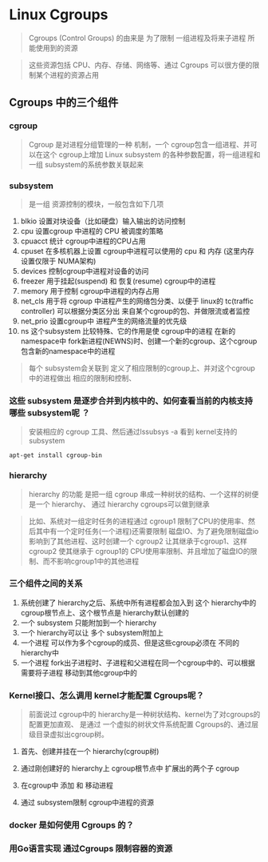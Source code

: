 # Linux  Cgroups

> Cgroups (Control Groups) 的由来是 为了限制 一组进程及将来子进程 所能使用到的资源

> 这些资源包括 CPU、内存、存储、网络等、通过  Cgroups 可以很方便的限制某个进程的资源占用

## Cgroups 中的三个组件

### cgroup 

> Cgroup 是对进程分组管理的一种 机制，一个 cgroup包含一组进程、并可以在这个 cgroup上增加 Linux subsystem 的各种参数配置，将一组进程和一组 subsystem的系统参数关联起来


### subsystem
> 是一组 资源控制的模块，一般包含如下几项

1. blkio 设置对块设备（比如硬盘）输入输出的访问控制
2. cpu 设置cgroup 中进程的 CPU 被调度的策略
3. cpuacct 统计 cgroup中进程的CPU占用
4. cpuset 在多核机器上设置 cgroup中进程可以使用的 cpu 和 内存 (这里内存设置仅限于 NUMA架构)
5. devices 控制cgroup中进程对设备的访问
6. freezer     用于挂起(suspend) 和 恢复(resume) cgroup中的进程
7. memory      用于控制 cgroup中进程的内存占用
8. net_cls      用于将 cgroup 中进程产生的网络包分类、以便于 linux的 tc(traffic controller) 可以根据分类区分出 来自某个cgroup的包、并做限流或者监控
9. net_prio     设置cgroup中 进程产生的网络流量的优先级
10. ns          这个subsystem 比较特殊、它的作用是使 cgroup中的进程 在新的namespace中 fork新进程(NEWNS)时、创建一个新的cgroup、这个cgroup包含新的namespace中的进程

> 每个 subsystem会关联到 定义了相应限制的cgroup上、并对这个cgroup中的进程做出 相应的限制和控制、

### 这些 subsystem 是逐步合并到内核中的、如何查看当前的内核支持哪些 subsystem呢 ？

> 安装相应的 cgroup 工具、然后通过lssubsys -a 看到 kernel支持的 subsystem 
```
apt-get install cgroup-bin
```


### hierarchy
> hierarchy 的功能 是把一组 cgroup 串成一种树状的结构、一个这样的树便是一个 hierarchy、
> 通过 hierarchy cgroups可以做到继承

> 比如、系统对一组定时任务的进程通过 cgroup1 限制了CPU的使用率、然后其中有一个定时任务(一个进程)还需要限制
> 磁盘IO、为了避免限制磁盘io 影响到了其他进程、这时创建一个 cgroup2 让其继承于cgroup1、这样 cgroup2
> 使其继承于 cgroup1的 CPU使用率限制、并且增加了磁盘IO的限制、而不影响cgroup1中的其他进程


### 三个组件之间的关系

1. 系统创建了 hierarchy之后、系统中所有进程都会加入到 这个 hierarchy中的 cgroup根节点上、这个根节点是 hierarchy默认创建的
2. 一个 subsystem 只能附加到一个 hierarchy
3. 一个 hierarchy可以让 多个 subsystem附加上
4. 一个进程 可以作为多个cgroup的成员、但是这些cgroup必须在 不同的 hierarchy中
5. 一个进程 fork出子进程时、子进程和父进程在同一个cgroup中的、可以根据需要将子进程 移动到其他cgroup中的



### Kernel接口、怎么调用 kernel才能配置 Cgroups呢？

> 前面说过 cgroup中的 hierarchy是一种树状结构、kernel为了对cgroups的配置更加直观、
> 是通过 一个虚拟的树状文件系统配置 Cgroups的、通过层级目录虚拟出cgroup树。

1. 首先、创建并挂在一个 hierarchy(cgroup树) 

2. 通过刚创建好的 hierarchy上 cgroup根节点中 扩展出的两个子 cgroup

3. 在cgroup中 添加 和 移动进程

4. 通过 subsystem限制 cgroup中进程的资源


### docker 是如何使用 Cgroups 的？


### 用Go语言实现 通过Cgroups 限制容器的资源